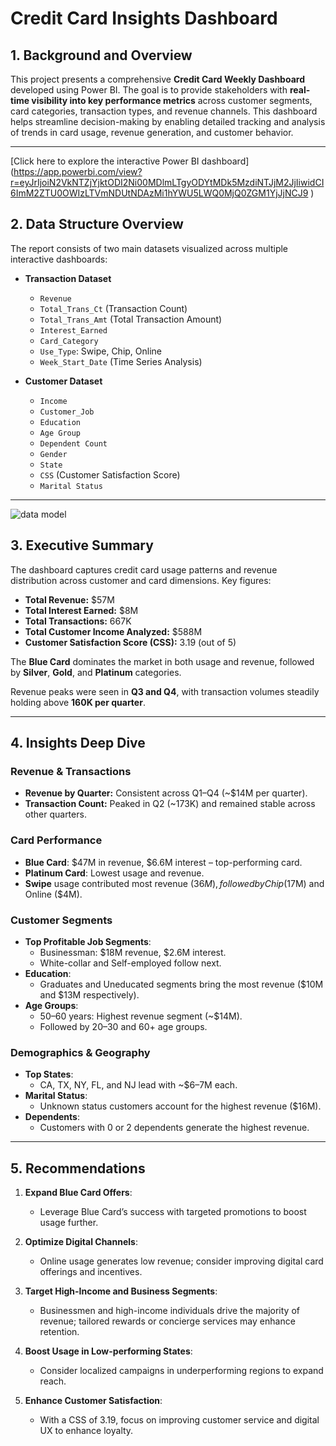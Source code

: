 #  Credit Card Insights Dashboard

## 1. Background and Overview

This project presents a comprehensive **Credit Card Weekly Dashboard** developed using Power BI. The goal is to provide stakeholders with **real-time visibility into key performance metrics** across customer segments, card categories, transaction types, and revenue channels. This dashboard helps streamline decision-making by enabling detailed tracking and analysis of trends in card usage, revenue generation, and customer behavior.

---
[Click here to explore the interactive Power BI dashboard] (https://app.powerbi.com/view?r=eyJrIjoiN2VkNTZjYjktODI2Ni00MDlmLTgyODYtMDk5MzdiNTJjM2JjIiwidCI6ImM2ZTU0OWIzLTVmNDUtNDAzMi1hYWU5LWQ0MjQ0ZGM1YjJjNCJ9 )

## 2. Data Structure Overview

The report consists of two main datasets visualized across multiple interactive dashboards:

- **Transaction Dataset**
  - `Revenue`
  - `Total_Trans_Ct` (Transaction Count)
  - `Total_Trans_Amt` (Total Transaction Amount)
  - `Interest_Earned`
  - `Card_Category`
  - `Use_Type`: Swipe, Chip, Online
  - `Week_Start_Date` (Time Series Analysis)

- **Customer Dataset**
  - `Income`
  - `Customer_Job`
  - `Education`
  - `Age Group`
  - `Dependent Count`
  - `Gender`
  - `State`
  - `CSS` (Customer Satisfaction Score)
  - `Marital Status`

---
![data model](https://github.com/user-attachments/assets/f878be29-eafc-4860-81ea-30d0ae902300)

## 3. Executive Summary

The dashboard captures credit card usage patterns and revenue distribution across customer and card dimensions. Key figures:

- **Total Revenue:** $57M  
- **Total Interest Earned:** $8M  
- **Total Transactions:** 667K  
- **Total Customer Income Analyzed:** $588M  
- **Customer Satisfaction Score (CSS):** 3.19 (out of 5)

The **Blue Card** dominates the market in both usage and revenue, followed by **Silver**, **Gold**, and **Platinum** categories. 

Revenue peaks were seen in **Q3 and Q4**, with transaction volumes steadily holding above **160K per quarter**. 

---

## 4. Insights Deep Dive

###  Revenue & Transactions
- **Revenue by Quarter:** Consistent across Q1–Q4 (~$14M per quarter).
- **Transaction Count:** Peaked in Q2 (~173K) and remained stable across other quarters.

### Card Performance
- **Blue Card**: $47M in revenue, $6.6M interest – top-performing card.
- **Platinum Card**: Lowest usage and revenue.
- **Swipe** usage contributed most revenue ($36M), followed by Chip ($17M) and Online ($4M).

###  Customer Segments
- **Top Profitable Job Segments**:
  - Businessman: $18M revenue, $2.6M interest.
  - White-collar and Self-employed follow next.
- **Education**:
  - Graduates and Uneducated segments bring the most revenue ($10M and $13M respectively).
- **Age Groups**:
  - 50–60 years: Highest revenue segment (~$14M).
  - Followed by 20–30 and 60+ age groups.

###  Demographics & Geography
- **Top States**:
  - CA, TX, NY, FL, and NJ lead with ~$6–7M each.
- **Marital Status**:
  - Unknown status customers account for the highest revenue ($16M).
- **Dependents**:
  - Customers with 0 or 2 dependents generate the highest revenue.

---

## 5. Recommendations

1. **Expand Blue Card Offers**:
   - Leverage Blue Card’s success with targeted promotions to boost usage further.

2. **Optimize Digital Channels**:
   - Online usage generates low revenue; consider improving digital card offerings and incentives.

3. **Target High-Income and Business Segments**:
   - Businessmen and high-income individuals drive the majority of revenue; tailored rewards or concierge services may enhance retention.

4. **Boost Usage in Low-performing States**:
   - Consider localized campaigns in underperforming regions to expand reach.

5. **Enhance Customer Satisfaction**:
   - With a CSS of 3.19, focus on improving customer service and digital UX to enhance loyalty.
